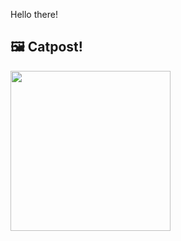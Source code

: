 Hello there!



## 🖼️ Catpost!

<sub>
    <img src="https://cdn2.thecatapi.com/images/b1p.jpg" height="256">
</sub>

